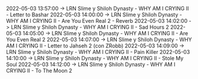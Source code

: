 2022-05-03 13:57:00 -> LRN Slime y Shiloh Dynasty - WHY AM I CRYING II - Letter to Bashar
2022-05-03 14:00:00 -> LRN Slime y Shiloh Dynasty - WHY AM I CRYING II - Are You Even Real 2 - Reverb
2022-05-03 14:02:00 -> LRN Slime y Shiloh Dynasty - WHY AM I CRYING II - Sad Hours 2
2022-05-03 14:05:00 -> LRN Slime y Shiloh Dynasty - WHY AM I CRYING II - Are You Even Real 2
2022-05-03 14:07:00 -> LRN Slime y Shiloh Dynasty - WHY AM I CRYING II - Letter to Jahseh 2 (con ZRobb)
2022-05-03 14:09:00 -> LRN Slime y Shiloh Dynasty - WHY AM I CRYING II - Pain Killer
2022-05-03 14:10:00 -> LRN Slime y Shiloh Dynasty - WHY AM I CRYING II - Stole My Soul
2022-05-03 14:12:00 -> LRN Slime y Shiloh Dynasty - WHY AM I CRYING II - To The Moon 2
